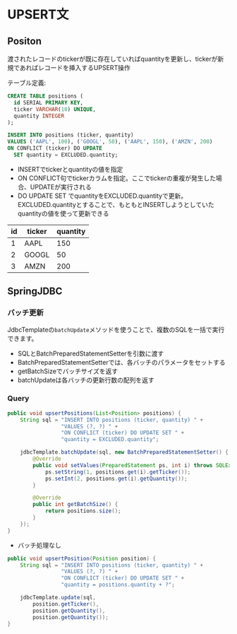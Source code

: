 # UPSERT文

## Positon
渡されたレコードのtickerが既に存在していればquantityを更新し、tickerが新規であればレコードを挿入するUPSERT操作

テーブル定義:
```sql
CREATE TABLE positions (
  id SERIAL PRIMARY KEY,
  ticker VARCHAR(10) UNIQUE,
  quantity INTEGER
);
```

```sql
INSERT INTO positions (ticker, quantity)
VALUES ('AAPL', 100), ('GOOGL', 50), ('AAPL', 150), ('AMZN', 200)  
ON CONFLICT (ticker) DO UPDATE
  SET quantity = EXCLUDED.quantity;
```

- INSERTでtickerとquantityの値を指定
- ON CONFLICT句でtickerカラムを指定。ここでtickerの重複が発生した場合、UPDATEが実行される
- DO UPDATE SET でquantityをEXCLUDED.quantityで更新。EXCLUDED.quantityとすることで、もともとINSERTしようとしていたquantityの値を使って更新できる

id | ticker | quantity
-- | ------ | --------
1  | AAPL   | 150
2  | GOOGL  | 50
3  | AMZN   | 200

## SpringJDBC

### バッチ更新

JdbcTemplateの`batchUpdate`メソッドを使うことで、複数のSQLを一括で実行できます。

- SQLとBatchPreparedStatementSetterを引数に渡す
- BatchPreparedStatementSetterでは、各バッチのパラメータをセットする
- getBatchSizeでバッチサイズを返す
- batchUpdateは各バッチの更新行数の配列を返す

### Query

```java
public void upsertPositions(List<Position> positions) {
    String sql = "INSERT INTO positions (ticker, quantity) " +
                 "VALUES (?, ?) " +
                 "ON CONFLICT (ticker) DO UPDATE SET " +
                 "quantity = EXCLUDED.quantity";

    jdbcTemplate.batchUpdate(sql, new BatchPreparedStatementSetter() {
        @Override
        public void setValues(PreparedStatement ps, int i) throws SQLException {
            ps.setString(1, positions.get(i).getTicker());
            ps.setInt(2, positions.get(i).getQuantity());
        }

        @Override
        public int getBatchSize() {
            return positions.size();
        }
    });
}
```

- バッチ処理なし

```java
public void upsertPosition(Position position) {
    String sql = "INSERT INTO positions (ticker, quantity) " +
                 "VALUES (?, ?) " +
                 "ON CONFLICT (ticker) DO UPDATE SET " +
                 "quantity = positions.quantity + ?";

    jdbcTemplate.update(sql,
        position.getTicker(),
        position.getQuantity(),
        position.getQuantity());
}
```

